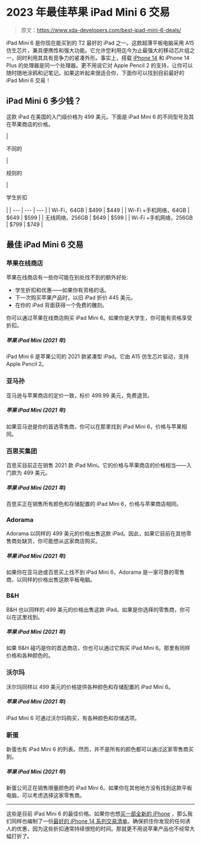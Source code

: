 # 2023 年最佳苹果 iPad Mini 6 交易

> 原文：<https://www.xda-developers.com/best-ipad-mini-6-deals/>

iPad Mini 6 是你现在能买到的 T2 最好的 iPad 之一。这款超薄平板电脑采用 A15 仿生芯片，兼具便携性和强大功能。它允许您利用迄今为止最强大的移动芯片组之一，同时利用其具有竞争力的紧凑外形。事实上，搭载 [iPhone 14](http://xda-developers.com/apple-iphone-14) 和 iPhone 14 Plus 的处理器是同一个处理器。更不用说它对 Apple Pencil 2 的支持，让你可以随时随地涂鸦和记笔记。如果这听起来很适合你，下面你可以找到目前最好的 iPad Mini 6 交易！

## iPad Mini 6 多少钱？

这款 iPad 在美国的入门级价格为 499 美元。下面是 iPad Mini 6 的不同型号及其在苹果商店的价格。

| 

不同的

 | 

规则的

 | 

学生折扣

 |
| --- | --- | --- |
| Wi-Fi，64GB | $499 | $449 |
| Wi-Fi +手机网络，64GB | $649 | $599 |
| 无线网络，256GB | $649 | $599 |
| Wi-Fi +手机网络，256GB | $799 | $749 |

## 最佳 iPad Mini 6 交易

### 苹果在线商店

苹果在线商店有一些你可能在别处找不到的额外好处:

*   学生折扣和优惠——如果你有资格的话。
*   下一次购买苹果产品时，以旧 iPad 折价 445 美元。
*   在你的 iPad 背面获得一个免费的雕刻。

你可以通过苹果在线商店购买 iPad Mini 6。如果你是大学生，你可能有资格享受折扣。

##### 苹果 iPad Mini (2021 年)

iPad Mini 6 是苹果公司的 2021 款紧凑型 iPad。它由 A15 仿生芯片驱动，支持 Apple Pencil 2。

### 亚马孙

亚马逊与苹果商店的定价一致，标价 499.99 美元，免费退货。

##### 苹果 iPad Mini (2021 年)

如果亚马逊是你的首选零售商，你可以在那里找到 iPad Mini 6，价格与苹果相同。

### 百思买集团

百思买目前正在销售 2021 款 iPad Mini。它的价格与苹果商店的价格相当——入门款为 499 美元。

##### 苹果 iPad Mini (2021 年)

百思买正在销售所有颜色和存储配置的 iPad Mini 6，价格与苹果商店相同。

### Adorama

Adorama 以同样的 499 美元的价格出售这款 iPad。因此，如果它目前在其他零售商处缺货，你可能想从这家商店购买。

##### 苹果 iPad Mini (2021 年)

如果你在亚马逊或百思买上找不到 iPad Mini 6，Adorama 是一家可靠的零售商，以同样的价格出售这款平板电脑。

### B&H

B&H 也以同样的 499 美元的价格出售这款 iPad。如果是你选择的零售商，你可以在这里找到。

##### 苹果 iPad Mini (2021 年)

如果 B&H 碰巧是你的首选商店，你也可以通过它购买 iPad Mini 6。那里有同样价格和各种颜色的。

### 沃尔玛

沃尔玛同样以 499 美元的价格提供各种颜色和存储配置的 iPad Mini 6。

##### 苹果 iPad Mini (2021 年)

iPad Mini 6 可通过沃尔玛购买，有各种颜色和存储选项。

### 新蛋

新蛋也有 iPad Mini 6 的列表。然而，并不是所有的颜色都可以通过这家零售商买到。

##### 苹果 iPad Mini (2021 年)

新蛋公司正在销售限量颜色的 iPad Mini 6。如果你在其他地方没有找到这款平板电脑，可以考虑选择这家零售商。

* * *

这些是目前 iPad Mini 6 的最佳价格。如果你也想[买一部全新的 iPhone](http://xda-developers.com/best-iphone) ，那么我们同样也编制了一份[最好的 iPhone 14 系列交易清单](https://www.xda-developers.com/best-apple-iphone-14-deals/)。确保抓住你发现的任何诱人的优惠，因为这些折扣通常持续很短的时间。那就更不用说苹果产品也不经常大幅打折了。
